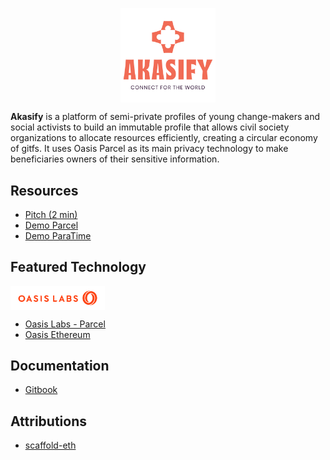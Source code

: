 <p align="center">
  <img align="center" width="30%" src="/documentation/akasify_logo.svg">
</p>

**Akasify** is a platform of semi-private profiles of young change-makers and social activists to build an immutable profile that allows civil society organizations to allocate resources efficiently, creating a circular economy of gitfs. It uses Oasis Parcel as its main privacy technology to make beneficiaries owners of their sensitive information.

## Resources

* [Pitch (2 min)](https://youtu.be/sug8reOlwJAX)
* [Demo Parcel](https://youtu.be/_4OSDec_gs4)
* [Demo ParaTime](https://youtu.be/fmPnBef7oOo)

## Featured Technology

<p align="left">
  <img align="center" width="30%" src="/documentation/oasis_logo.svg">
</p>

* [Oasis Labs - Parcel](https://www.oasislabs.com)
* [Oasis Ethereum](https://www.oasiseth.org/#developers)

## Documentation

* [Gitbook](https://nestorbonilla.gitbook.io/akasify)

## Attributions

* [scaffold-eth](https://github.com/austintgriffith/scaffold-eth)